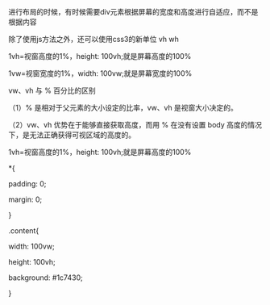进行布局的时候，有时候需要div元素根据屏幕的宽度和高度进行自适应，而不是根据内容

除了使用js方法之外，还可以使用css3的新单位 vh wh



1vh=视窗高度的1%，height: 100vh;就是屏幕高度的100%

1vw=视窗宽度的1%，width: 100vw;就是屏幕宽度的100%



vw、vh 与 % 百分比的区别

（1）% 是相对于父元素的大小设定的比率，vw、vh 是视窗大小决定的。

（2）vw、vh 优势在于能够直接获取高度，而用 % 在没有设置 body 高度的情况下，是无法正确获得可视区域的高度的。

1vh=视窗高度的1%，height: 100vh;就是屏幕高度的100%

*{

padding: 0;

margin: 0;

}

.content{

width: 100vw;

height: 100vh;

background: #1c7430;

}